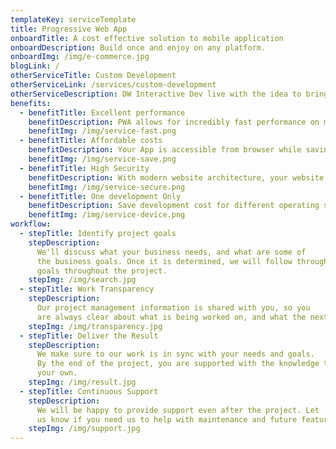 ```yaml
---
templateKey: serviceTemplate
title: Progressive Web App
onboardTitle: A cost effective solution to mobile application
onboardDescription: Build once and enjoy on any platform.
onboardImg: /img/e-commerce.jpg
blogLink: /
otherServiceTitle: Custom Development
otherServiceLink: /services/custom-development
otherServiceDescription: DW Interactive Dev live with the idea to bring flexibility in development, make your idea alive.
benefits:
  - benefitTitle: Excellent performance
    benefitDescription: PWA allows for incredibly fast performance on mobile platform, taking advantages of assets caching.
    benefitImg: /img/service-fast.png
  - benefitTitle: Affordable costs
    benefitDescription: Your App is accessible from browser while saving hosting cost
    benefitImg: /img/service-save.png
  - benefitTitle: High Security
    benefitDescription: With modern website architecture, your website data are in good hands.
    benefitImg: /img/service-secure.png
  - benefitTitle: One development Only
    benefitDescription: Save development cost for different operating systems, PWA works just like an app without the need for user to download it.
    benefitImg: /img/service-device.png
workflow:
  - stepTitle: Identify project goals
    stepDescription:
      We'll discuss what your business needs, and what are some of
      the business goals. Once it is determined, we will follow through on those
      goals throughout the project.
    stepImg: /img/search.jpg
  - stepTitle: Work Transparency
    stepDescription:
      Our project management information is shared with you, so you
      are always clear about what is being worked on, and what the next step is.
    stepImg: /img/transparency.jpg
  - stepTitle: Deliver the Result
    stepDescription:
      We make sure to our work is in sync with your needs and goals.
      By the end of the project, you are supported with the knowledge to go on
      your own.
    stepImg: /img/result.jpg
  - stepTitle: Continuous Support
    stepDescription:
      We will be happy to provide support even after the project. Let
      us know if you need us to help with maintenance and future feature.
    stepImg: /img/support.jpg
---
```

